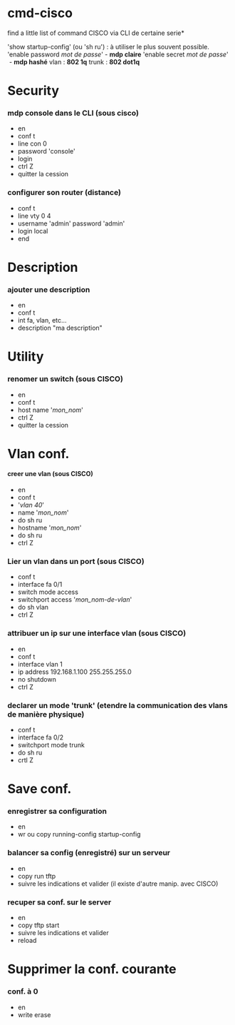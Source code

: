 # cmd-cisco
find a little list of command CISCO via CLI de certaine serie*

'show startup-config' (ou 'sh ru') : à utiliser le plus souvent possible.
'enable password _mot de passe_' - __mdp claire__
'enable secret _mot de passe_'  - __mdp hashé__
vlan : __802 1q__
trunk : __802 dot1q__

# Security

### mdp console dans le CLI (sous cisco)
* en
* conf t
* line con 0
* password 'console'
* login
* ctrl Z
* quitter la cession

### configurer son router (distance)
* conf t
* line vty 0 4
* username 'admin' password 'admin'
* login local
* end

# Description

### ajouter une description 
* en
* conf t
* int fa, vlan, etc...
* description "ma description"

# Utility

### renomer un switch (sous CISCO)
* en
* conf t
* host name '_mon_nom_'
* ctrl Z
* quitter la cession

# Vlan conf.

#### creer une vlan (sous CISCO)
* en
* conf t
* '_vlan 40_'
* name '_mon_nom_'
* do sh ru
* hostname '_mon_nom_'
* do sh ru
* ctrl Z

### Lier un vlan dans un port (sous CISCO)
* conf t
* interface fa 0/1
* switch mode access
* switchport access '_mon_nom-de-vlan_'
* do sh vlan
* ctrl Z

### attribuer un ip sur une interface vlan (sous CISCO)
* en
* conf t
* interface vlan 1
* ip address 192.168.1.100 255.255.255.0
* no shutdown
* ctrl Z

### declarer un mode 'trunk' (etendre la communication des vlans de manière physique)
* conf t
* interface fa 0/2
* switchport mode trunk
* do sh ru
* crtl Z

# Save conf.

### enregistrer sa configuration
* en
* wr ou copy running-config startup-config

### balancer sa config (enregistré) sur un serveur
* en
* copy run tftp
* suivre les indications et valider
(il existe d'autre manip. avec CISCO)

### recuper sa conf.  sur le server
* en
* copy tftp start
* suivre les indications et valider
* reload

# Supprimer la conf. courante

### conf. à 0
* en
* write erase




